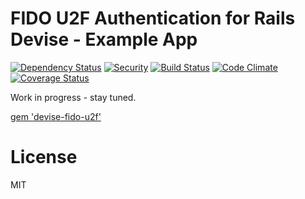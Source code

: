 # FIDO U2F Authentication for Rails Devise - Example App

[![Dependency Status](https://gemnasium.com/badges/github.com/CyberDeck/devise-fido-u2f-example-app.svg)](https://gemnasium.com/github.com/CyberDeck/devise-fido-u2f-example-app)
[![Security](https://hakiri.io/github/CyberDeck/devise-fido-u2f-example-app/master.svg)](https://hakiri.io/github/CyberDeck/devise-fido-u2f-example-app/master)
[![Build Status](https://travis-ci.org/CyberDeck/devise-fido-u2f-example-app.svg?branch=master)](https://travis-ci.org/CyberDeck/devise-fido-u2f-example-app)
[![Code Climate](https://codeclimate.com/github/CyberDeck/devise-fido-u2f-example-app/badges/gpa.svg)](https://codeclimate.com/github/CyberDeck/devise-fido-u2f-example-app)
[![Coverage Status](https://coveralls.io/repos/github/CyberDeck/devise-fido-u2f-example-app/badge.svg)](https://coveralls.io/github/CyberDeck/devise-fido-u2f-example-app)

Work in progress - stay tuned.

[gem 'devise-fido-u2f'](https://github.com/cyberdeck/devise-fido-u2f/)

# License
MIT
